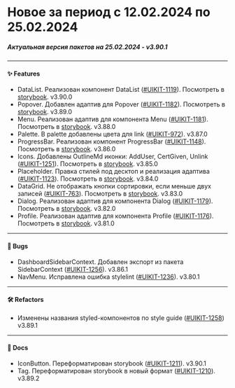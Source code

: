 
# Новое за период с 12.02.2024 по 25.02.2024

##### Актуальная версия пакетов на 25.02.2024 - v3.90.1

---

#### ✨ Features 
 - DataList. Реализован компонент DataList ([#UIKIT-1119](https://track.astral.ru/soft/browse/UIKIT-1119)). Посмотреть в [storybook](https://main--61baeff6f06230003a88ef8a.chromatic.com/?path=/docs/components-datalist--docs). v3.90.0
 - Popover. Добавлен адаптив для Popover ([#UIKIT-1182](https://track.astral.ru/soft/browse/UIKIT-1182)). Посмотреть в [storybook](https://main--61baeff6f06230003a88ef8a.chromatic.com/?path=/docs/components-popover--docs). v3.89.0
 - Menu. Реализован адаптив для компонента Menu ([#UIKIT-1181](https://track.astral.ru/soft/browse/UIKIT-1181)). Посмотреть в [storybook](https://main--61baeff6f06230003a88ef8a.chromatic.com/?path=/docs/components-menu--docs). v3.88.0
 - Palette. В palette добавлены цвета для link ([#UIKIT-972](https://track.astral.ru/soft/browse/UIKIT-972)). v3.87.0
 - ProgressBar. Реализован компонент ProgressBar ([#UIKIT-1148](https://track.astral.ru/soft/browse/UIKIT-1148)). Посмотреть в [storybook](https://main--61baeff6f06230003a88ef8a.chromatic.com/?path=/docs/components-progressbar--docs). v3.86.0
 - Icons. Добавлены OutlineMd иконки: AddUser, CertGiven, Unlink ([#UIKIT-1251](https://track.astral.ru/soft/browse/UIKIT-1251)). Посмотреть в [storybook](https://main--61baeff6f06230003a88ef8a.chromatic.com/?path=/story/icons-icons--outline-md-icons). v3.85.0
 - Placeholder. Правка стилей под десктоп и реализация адаптива ([#UIKIT-1123](https://track.astral.ru/soft/browse/UIKIT-1123)). Посмотреть в [storybook](https://main--61baeff6f06230003a88ef8a.chromatic.com/?path=/docs/components-placeholder--docs). v3.84.0
 - DataGrid. Не отображать кнопки сортировки, если меньше двух записей ([#UIKIT-763](https://track.astral.ru/soft/browse/UIKIT-763)). Посмотреть в [storybook](https://main--61baeff6f06230003a88ef8a.chromatic.com/?path=/docs/components-datagrid--docs). v3.83.0
 - Dialog. Реализован адаптив для компонента Dialog ([#UIKIT-1179](https://track.astral.ru/soft/browse/UIKIT-1179)). Посмотреть в [storybook](https://main--61baeff6f06230003a88ef8a.chromatic.com/?path=/docs/components-dialog--docs). v3.82.0
 - Profile. Реализован адаптив для компонента Profile ([#UIKIT-1176](https://track.astral.ru/soft/browse/UIKIT-1176)). Посмотреть в [storybook](https://main--61baeff6f06230003a88ef8a.chromatic.com/?path=/docs/components-profile--docs). v3.81.0

---

#### 🐞 Bugs 
 - DashboardSidebarContext. Добавлен экспорт из пакета SidebarContext ([#UIKIT-1256](https://track.astral.ru/soft/browse/UIKIT-1256)). v3.86.1
 - NavMenu. Исправлена ошибка stylelint ([#UIKIT-1236](https://track.astral.ru/soft/browse/UIKIT-1236)). v3.80.1

---

#### 🛠 Refactors
 - Изменены названия styled-компонентов по style guide ([#UIKIT-1258](https://track.astral.ru/soft/browse/UIKIT-1258)) v3.89.1

---

#### 📑 Docs 
 - IconButton. Переформатирован storybook ([#UIKIT-1211](https://track.astral.ru/soft/browse/UIKIT-1211)). v3.90.1
 - Tag. Переформатирован storybook в новый формат ([#UIKIT-1210](https://track.astral.ru/soft/browse/UIKIT-1210)). v3.89.2
